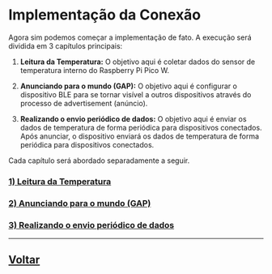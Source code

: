 # Implementação da Conexão

Agora sim podemos começar a implementação de fato. A execução será dividida em 3 capítulos principais:

1. **Leitura da Temperatura:** O objetivo aqui é coletar dados do sensor de temperatura interno do Raspberry Pi Pico W.

2. **Anunciando para o mundo (GAP):** O objetivo aqui é configurar o dispositivo BLE para se tornar visível a outros dispositivos através do processo de advertisement (anúncio).

3. **Realizando o envio periódico de dados:** O objetivo aqui é enviar os dados de temperatura de forma periódica para dispositivos conectados.
Após anunciar, o dispositivo enviará os dados de temperatura de forma periódica para dispositivos conectados.

Cada capítulo será abordado separadamente a seguir.

### [1) Leitura da Temperatura](./0-habilitando-wireless/leitura-temperatura.md)

### [2) Anunciando para o mundo (GAP)](./1-anuncio/anuncio.md) 
 
### [3) Realizando o envio periódico de dados](./2-envio-periodico/envio-periodico.md)


---
## [Voltar](../../README.md#conclusão)